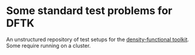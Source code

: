 # Some standard test problems for DFTK

An unstructured repository of test setups for the
[density-functional toolkit](https://dftk.org).
Some require running on a cluster.
